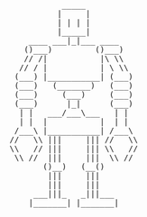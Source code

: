 <pre>
                                  _____
                                 |     |
                                 | | | |
                                 |_____|
                           ____ ___|_|___ ____
                          ()___)         ()___)
                          // /|           |\ \\
                         // / |           | \ \\
                        (___) |___________| (___)
                        (___)   (_______)   (___)
                        (___)     (___)     (___)
                        (___)      |_|      (___)
                         | |   ___/___\___   | |
                         | |  |           |  | |
                        /___\ |___________| /___\
                       //   \\ |||     ||| //   \\
                       \\   // |||     ||| \\   //
                        \\ //  |||     |||  \\ //
                              ()__)   (__()
                               |||     |||
                               |||     |||
                            ___|||_   _|||___
                           |_______| |_______|


</pre>
